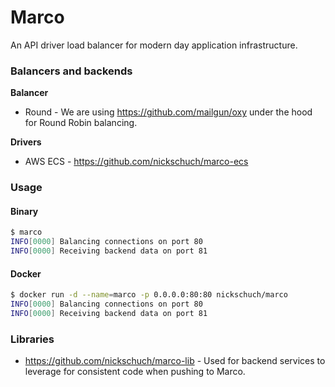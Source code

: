Marco
=====

An API driver load balancer for modern day application infrastructure.

### Balancers and backends

**Balancer**

* Round - We are using https://github.com/mailgun/oxy under the hood for Round Robin balancing.

**Drivers**

* AWS ECS - https://github.com/nickschuch/marco-ecs

### Usage

#### Binary

```bash
$ marco
INFO[0000] Balancing connections on port 80             
INFO[0000] Receiving backend data on port 81 
```

#### Docker

```bash
$ docker run -d --name=marco -p 0.0.0.0:80:80 nickschuch/marco
INFO[0000] Balancing connections on port 80             
INFO[0000] Receiving backend data on port 81 
```

### Libraries

* https://github.com/nickschuch/marco-lib - Used for backend services to leverage for consistent code when pushing to Marco.
